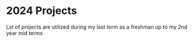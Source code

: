 # 2024 Projects

Lst of projects are utilized during my last term as a freshman up to my 2nd year mid terms
